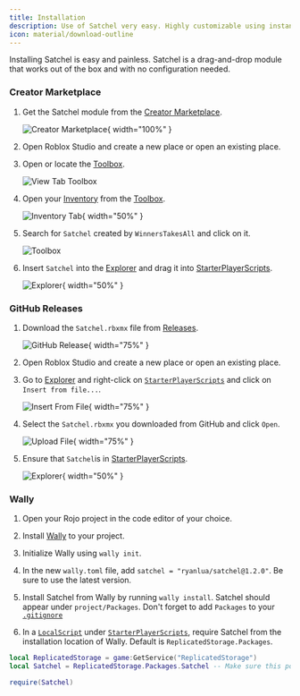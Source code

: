 ```yaml
---
title: Installation
description: Use of Satchel very easy. Highly customizable using instance attributes and with scripting support.
icon: material/download-outline
---
```


Installing Satchel is easy and painless. Satchel is a drag-and-drop module that works out of the box and with no configuration needed.

### Creator Marketplace

1. Get the Satchel module from the [Creator Marketplace](https://create.roblox.com/marketplace/asset/13947506401).

    ![Creator Marketplace](https://raw.githubusercontent.com/RyanLua/Satchel/main/assets/CreatorMarketplace.png){ width="100%" }

2. Open Roblox Studio and create a new place or open an existing place.

3. Open or locate the [Toolbox](https://create.roblox.com/docs/studio/toolbox).

    ![View Tab Toolbox](https://prod.docsiteassets.roblox.com/assets/studio/general/View-Tab-Toolbox.png)

4. Open your [Inventory](https://create.roblox.com/docs/studio/toolbox#inventory) from the [Toolbox](https://create.roblox.com/docs/studio/toolbox).

    ![Inventory Tab](https://prod.docsiteassets.roblox.com/assets/studio/toolbox/Inventory-Tab.png){ width="50%" }

5. Search for `Satchel` created by `WinnersTakesAll` and click on it.

    ![Toolbox](https://raw.githubusercontent.com/RyanLua/Satchel/main/assets/MarketplaceCard.png)

6. Insert `Satchel` into the [Explorer](https://create.roblox.com/docs/studio/explorer) and drag it into [StarterPlayerScripts](https://create.roblox.com/docs/reference/engine/classes/StarterPlayerScripts).

    ![Explorer](https://github.com/RyanLua/Satchel/assets/80087248/97d51886-08b6-40bb-b16b-90433dd7d2b7){ width="50%" }

### GitHub Releases

1. Download the `Satchel.rbxmx` file from [Releases](https://github.com/RyanLua/Satchel/releases).

    ![GitHub Release](https://raw.githubusercontent.com/RyanLua/Satchel/main/assets/GitHubReleases.png){ width="75%" }

2. Open Roblox Studio and create a new place or open an existing place.

3. Go to [Explorer](https://create.roblox.com/docs/studio/explorer) and right-click on [`StarterPlayerScripts`](https://create.roblox.com/docs/reference/engine/classes/StarterPlayerScripts) and click on `Insert from file...`.

    ![Insert From File](https://raw.githubusercontent.com/RyanLua/Satchel/main/assets/InsertFromFile.png){ width="75%" }

4. Select the `Satchel.rbxmx` you downloaded from GitHub and click `Open`.

    ![Upload File](https://raw.githubusercontent.com/RyanLua/Satchel/main/assets/SelectFile.png){ width="75%" }

5. Ensure that `Satchel`is in [StarterPlayerScripts](https://create.roblox.com/docs/reference/engine/classes/StarterPlayerScripts).

    ![Explorer](https://github.com/RyanLua/Satchel/assets/80087248/97d51886-08b6-40bb-b16b-90433dd7d2b7){ width="50%" }

### Wally

1. Open your Rojo project in the code editor of your choice.

2. Install [Wally](https://wally.run/install) to your project.

3. Initialize Wally using `wally init`.

4. In the new `wally.toml` file, add `satchel = "ryanlua/satchel@1.2.0"`. Be sure to use the latest version.

5. Install Satchel from Wally by running `wally install`. Satchel should appear under `project/Packages`. Don't forget to add `Packages` to your [`.gitignore`](http://git-scm.com/docs/gitignore)

6. In a [`LocalScript`](https://create.roblox.com/docs/reference/engine/classes/LocalScript) under [`StarterPlayerScripts`](https://create.roblox.com/docs/reference/engine/classes/StarterPlayerScripts), require Satchel from the installation location of Wally. Default is `ReplicatedStorage.Packages`.

```lua title="LocalScript"
local ReplicatedStorage = game:GetService("ReplicatedStorage")
local Satchel = ReplicatedStorage.Packages.Satchel -- Make sure this points to where Satchel is

require(Satchel)
```
